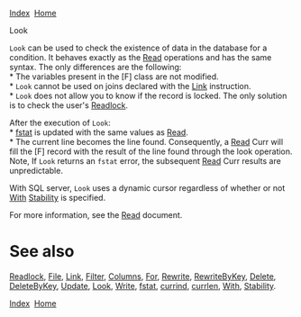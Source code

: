 [Index](index.html)  [Home](getting-started_home.html)

Look

`Look` can be used to check the existence of data in the database for a condition. It behaves exactly as the [Read](4gl_read.html) operations and has the same syntax. The only differences are the following:  
\* The variables present in the [F] class are not modified.  
\* `Look` cannot be used on joins declared with the [Link](4gl_link.html) instruction.  
\* `Look` does not allow you to know if the record is locked. The only solution is to check the user's [Readlock](4gl_readlock.html).

After the execution of `Look`:  
\* [fstat](4gl_fstat.html) is updated with the same values as [Read](4gl_read.html).  
\* The current line becomes the line found. Consequently, a [Read](4gl_read.html) Curr will fill the [F] record with the result of the line found through the look operation. Note, If `Look` returns an `fstat` error, the subsequent [Read](4gl_read.html) Curr results are unpredictable.

With SQL server, `Look` uses a dynamic cursor regardless of whether or not [With](4gl_with.html) [Stability](4gl_stability.html) is specified.

For more information, see the [Read](4gl_read.html) document.

# See also

[Readlock](4gl_readlock.html), [File](4gl_file.html), [Link](4gl_link.html), [Filter](4gl_filter.html), [Columns](4gl_columns.html), [For](4gl_for.html), [Rewrite](4gl_rewrite.html), [RewriteByKey](4gl_rewritebykey.html), [Delete](4gl_delete.html), [DeleteByKey](4gl_deletebykey.html), [Update](4gl_update.html), [Look](4gl_look.html), [Write](4gl_write.html), [fstat](4gl_fstat.html), [currind](4gl_currind.html), [currlen](4gl_currlen.html), [With](4gl_with.html), [Stability](4gl_stability.html).

  

[Index](index.html)  [Home](getting-started_home.html)